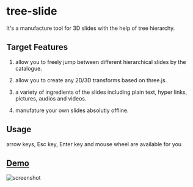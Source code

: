 tree-slide
==========

It's a manufacture tool for 3D slides with the help of tree hierarchy.

## Target Features

1. allow you to freely jump between different hierarchical slides by the catalogue.

2. allow you to create any 2D/3D transforms based on three.js.

3. a variety of ingredients of the slides including plain text, hyper links, pictures, audios and videos.

4. manufature your own slides absolutly offline.

## Usage

arrow keys, Esc key, Enter key and mouse wheel are available for you

## [Demo](http://dabeng.github.io/tree-slide/)
![screenshot](http://dabeng.github.io/tree-slide/images/screenshot.png)
